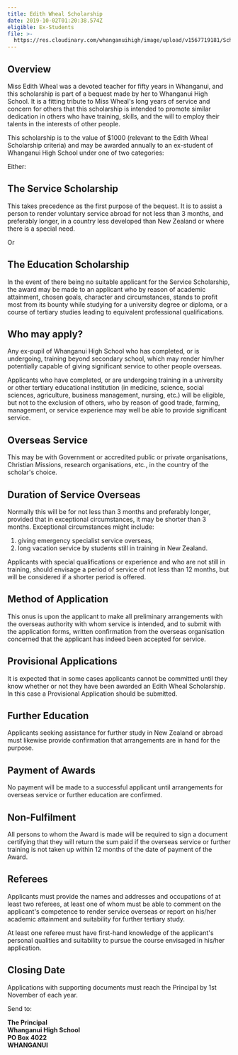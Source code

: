 ```yaml
---
title: Edith Wheal Scholarship
date: 2019-10-02T01:20:38.574Z
eligible: Ex-Students
file: >-
  https://res.cloudinary.com/whanganuihigh/image/upload/v1567719181/School%20Documents/Guidelines_Info_Application_form_Edith_Wheal_Scholarship_2019.pdf
---
```

## Overview

Miss Edith Wheal was a devoted teacher for fifty years in Whanganui, and this scholarship is part of a bequest made by her to Whanganui High School. It is a fitting tribute to Miss Wheal's long years of service and concern for others that this scholarship is intended to promote similar dedication in others who have training, skills, and the will to employ their talents in the interests of other people.

This scholarship is to the value of $1000 (relevant to the Edith Wheal Scholarship criteria) and may be awarded annually to an ex-student of Whanganui High School under one of two categories:

Either:

## The Service Scholarship

This takes precedence as the first purpose of the bequest. It is to assist a person to render voluntary service abroad for not less than 3 months, and preferably longer, in a country less developed than New Zealand or where there is a special need.

Or

## The Education Scholarship

In the event of there being no suitable applicant for the Service Scholarship, the award may be made to an applicant who by reason of academic attainment, chosen goals, character and circumstances, stands to profit most from its bounty while studying for a university degree or diploma, or a course of tertiary studies leading to equivalent professional qualifications.

## Who may apply?

Any ex-pupil of Whanganui High School who has completed, or is undergoing, training beyond secondary school, which may render him/her potentially capable of giving significant service to other people overseas.

Applicants who have completed, or are undergoing training in a university or other tertiary educational institution (in medicine, science, social sciences, agriculture, business management, nursing, etc.) will be eligible, but not to the exclusion of others, who by reason of good trade, farming, management, or service experience may well be able to provide significant service.

## Overseas Service

This may be with Government or accredited public or private organisations, Christian Missions, research organisations, etc., in the country of the scholar's choice.

## Duration of Service Overseas

Normally this will be for not less than 3 months and preferably longer, provided that in exceptional circumstances, it may be shorter than 3 months. Exceptional circumstances might include:

1. giving emergency specialist service overseas,  
2. long vacation service by students still in training in New Zealand.

Applicants with special qualifications or experience and who are not still in training, should envisage a period of service of not less than 12 months, but will be considered if a shorter period is offered.

## Method of Application

This onus is upon the applicant to make all preliminary arrangements with the overseas authority with whom service is intended, and to submit with the application forms, written confirmation from the overseas organisation concerned that the applicant has indeed been accepted for service.

## Provisional Applications

It is expected that in some cases applicants cannot be committed until they know whether or not they have been awarded an Edith Wheal Scholarship. In this case a Provisional Application should be submitted.

## Further Education

Applicants seeking assistance for further study in New Zealand or abroad must likewise provide confirmation that arrangements are in hand for the purpose.

## Payment of Awards

No payment will be made to a successful applicant until arrangements for overseas service or further education are confirmed.

## Non-Fulfilment

All persons to whom the Award is made will be required to sign a document certifying that they will return the sum paid if the overseas service or further training is not taken up within 12 months of the date of payment of the Award.

## Referees

Applicants must provide the names and addresses and occupations of at least two referees, at least one of whom must be able to comment on the applicant's competence to render service overseas or report on his/her academic attainment and suitability for further tertiary study.

At least one referee must have first-hand knowledge of the applicant's personal qualities and suitability to pursue the course envisaged in his/her application.

## Closing Date

Applications with supporting documents must reach the Principal by 1st November of each year.

Send to:

**The Principal**  
**Whanganui High School**  
**PO Box 4022**  
**WHANGANUI**
